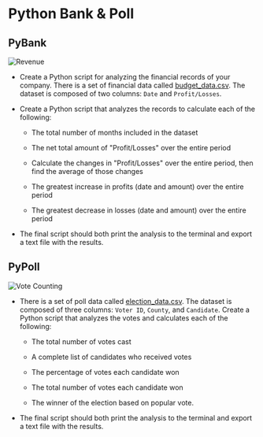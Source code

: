 # Python Bank & Poll

## PyBank

![Revenue](Images/revenue-per-lead.png)

* Create a Python script for analyzing the financial records of your company. There is a set of financial data called [budget_data.csv](PyBank/Resources/budget_data.csv). The dataset is composed of two columns: `Date` and `Profit/Losses`.

* Create a Python script that analyzes the records to calculate each of the following:

  * The total number of months included in the dataset

  * The net total amount of "Profit/Losses" over the entire period

  * Calculate the changes in "Profit/Losses" over the entire period, then find the average of those changes

  * The greatest increase in profits (date and amount) over the entire period

  * The greatest decrease in losses (date and amount) over the entire period

* The final script should both print the analysis to the terminal and export a text file with the results.

## PyPoll

![Vote Counting](Images/Vote_counting.png)

* There is a set of poll data called [election_data.csv](PyPoll/Resources/election_data.csv). The dataset is composed of three columns: `Voter ID`, `County`, and `Candidate`. Create a Python script that analyzes the votes and calculates each of the following:

  * The total number of votes cast

  * A complete list of candidates who received votes

  * The percentage of votes each candidate won

  * The total number of votes each candidate won

  * The winner of the election based on popular vote.

* The final script should both print the analysis to the terminal and export a text file with the results.
